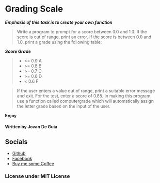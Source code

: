 # Grading Scale

___Emphasis of this task is to create your own function___

> Write a program to prompt for a score between 0.0 and 1.0. 
If the score is out of range, print an error. 
If the score is between 0.0 and 1.0, print a grade using the following table:

***Score Grade***
> - \>= 0.9 A
> - \>= 0.8 B
> - \>= 0.7 C
> - \>= 0.6 D
> - < 0.6 F

> If the user enters a value out of range, print a suitable error message and exit. For the test, enter a score of 0.85.
> In making this program, use a function called computergrade which will automatically assign the letter grade based on the input of the user.

****Enjoy****

#### Written by Jovan De Guia

## Socials

- [Github](https://github.com/jxmked)
- [Facebook](https://www.facebook.com/deguia25)
- [Buy me some Coffee](https://www.buymeacoffee.com/jxmked)

### License under MIT License